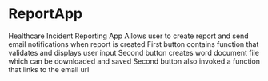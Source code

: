 # ReportApp
Healthcare Incident Reporting App 
Allows user to create report and send email notifications when report is created
First button contains function that validates and displays user input
Second button creates word document file which can be downloaded and saved
Second button also invoked a function that links to the email url

